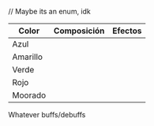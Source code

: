 // Maybe its an enum, idk


| Color    | Composición | Efectos |
| -------- | ----------- | ------- |
| Azul     |             |         |
| Amarillo |             |         |
| Verde    |             |         |
| Rojo     |             |         |
| Moorado  |             |         |


Whatever buffs/debuffs